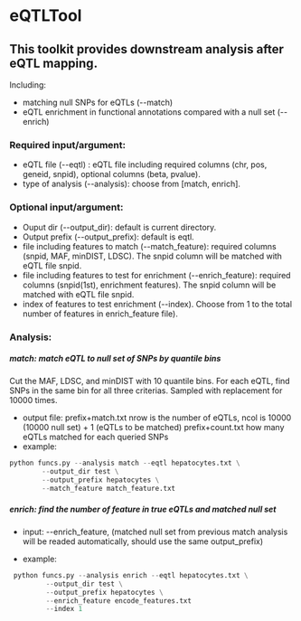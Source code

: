 # eQTLTool

## This toolkit provides downstream analysis after eQTL mapping.

Including:
* matching null SNPs for eQTLs (--match)
* eQTL enrichment in functional annotations compared with a null set (--enrich)

### Required input/argument:
* eQTL file (--eqtl) : eQTL file including required columns (chr, pos, geneid, snpid), optional columns (beta, pvalue).
* type of analysis (--analysis): choose from [match, enrich].

### Optional input/argument:
* Ouput dir (--output_dir): default is current directory.
* Output prefix (--output_prefix): default is eqtl.
* file including features to match (--match_feature): required columns (snpid, MAF, minDIST, LDSC). The snpid column will be matched with eQTL file snpid.
* file including features to test for enrichment (--enrich_feature): required columns (snpid(1st), enrichment features). The snpid column will be matched with eQTL file snpid.
* index of features to test enrichment (--index). Choose from 1 to the total number of features in enrich_feature file).


### Analysis:

##### match: match eQTL to null set of SNPs by quantile bins
Cut the MAF, LDSC, and minDIST with 10 quantile bins. For each eQTL, find SNPs in the same bin for all three criterias. Sampled with replacement for 10000 times.

- output file: prefix+match.txt nrow is the number of eQTLs, ncol is 10000 (10000 null set) + 1 (eQTLs to be matched)
                prefix+count.txt how many eQTLs matched for each queried SNPs
- example: 

```python
python funcs.py --analysis match --eqtl hepatocytes.txt \
        --output_dir test \
        --output_prefix hepatocytes \
        --match_feature match_feature.txt
```
##### enrich: find the number of feature in true eQTLs and matched null set
- input: --enrich_feature, (matched null set from previous match analysis will be readed automatically, should use the same output_prefix)

- example:
```python
 python funcs.py --analysis enrich --eqtl hepatocytes.txt \
         --output_dir test \
         --output_prefix hepatocytes \
         --enrich_feature encode_features.txt
         --index 1
```


